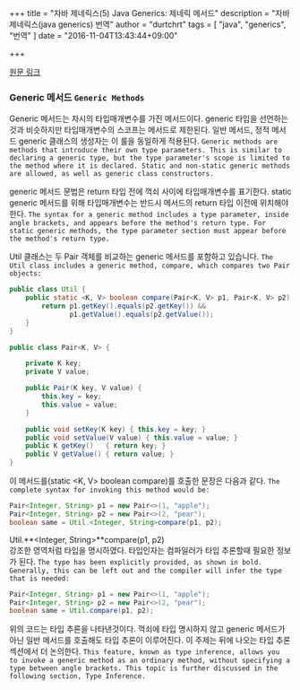 +++
title = "자바 제네릭스(5) Java Generics: 제네릭 메서드"
description = "자바 제네릭스(java generics) 번역"
author = "durtchrt"
tags = [ "java", "generics", "번역"  ]
date = "2016-11-04T13:43:44+09:00"

+++

[원문 링크](https://docs.oracle.com/javase/tutorial/java/generics/methods.html)

### Generic 메서드 `Generic Methods`

Generic 메서드는 자시의 타입매개변수를 가진 메서드이다. generic 타입을 선언하는 것과 비슷하지만 타입매개변수의 스코프는 메서드로 제한된다. 일반 메서드, 정적 메서드 generic 클래스의 생성자는 이 룰을 동일하게 적용된다.
`Generic methods are methods that introduce their own type parameters. This is similar to declaring a generic type, but the type parameter's scope is limited to the method where it is declared. Static and non-static generic methods are allowed, as well as generic class constructors.`

generic 메서드 문법은 return 타입 전에 꺽쇠 사이에 타입매개변수를 표기한다. static generic 메서드를 위해 타입매개변수는 반드시 메서드의 return 타입 이전에 위치해야한다.
`The syntax for a generic method includes a type parameter, inside angle brackets, and appears before the method's return type. For static generic methods, the type parameter section must appear before the method's return type.`

Util 클래스는 두 Pair 객체를 비교하는 generic 메서드를 포함하고 있습니다.
`The Util class includes a generic method, compare, which compares two Pair objects:`

```java
public class Util {
    public static <K, V> boolean compare(Pair<K, V> p1, Pair<K, V> p2) {
        return p1.getKey().equals(p2.getKey()) &&
               p1.getValue().equals(p2.getValue());
    }
}

public class Pair<K, V> {

    private K key;
    private V value;

    public Pair(K key, V value) {
        this.key = key;
        this.value = value;
    }

    public void setKey(K key) { this.key = key; }
    public void setValue(V value) { this.value = value; }
    public K getKey()   { return key; }
    public V getValue() { return value; }
}
```

이 메서드를(static <K, V> boolean compare)를 호출한 문장은 다음과 같다.
`The complete syntax for invoking this method would be:`

```java
Pair<Integer, String> p1 = new Pair<>(1, "apple");
Pair<Integer, String> p2 = new Pair<>(2, "pear");
boolean same = Util.<Integer, String>compare(p1, p2);
```

Util.**\<Integer, String\>**compare(p1, p2)<br>
강조한 영역처럼 타입을 명시하였다. 타입인자는 컴파일러가 타입 추론할때 필요한 정보가 된다.
`The type has been explicitly provided, as shown in bold. Generally, this can be left out and the compiler will infer the type that is needed:`

```java
Pair<Integer, String> p1 = new Pair<>(1, "apple");
Pair<Integer, String> p2 = new Pair<>(2, "pear");
boolean same = Util.compare(p1, p2);
```

위의 코드는 타입 추론을 나타낸것이다. 꺽쇠에 타입 명시하지 않고 generic 메서드가 아닌 일반 메서드를 호출해도 타입 추론이 이루어진다. 이 주제는 뒤에 나오는 타입 추론 섹션에서 더 논의한다.
`This feature, known as type inference, allows you to invoke a generic method as an ordinary method, without specifying a type between angle brackets. This topic is further discussed in the following section, Type Inference.`
